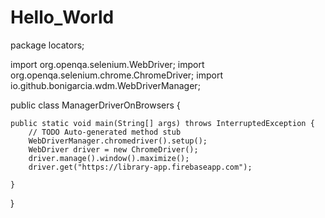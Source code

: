 # Hello_World
package locators;

import org.openqa.selenium.WebDriver;
import org.openqa.selenium.chrome.ChromeDriver;
import io.github.bonigarcia.wdm.WebDriverManager;

public class ManagerDriverOnBrowsers {

	public static void main(String[] args) throws InterruptedException {
		// TODO Auto-generated method stub
		WebDriverManager.chromedriver().setup();
		WebDriver driver = new ChromeDriver();
		driver.manage().window().maximize();
		driver.get("https://library-app.firebaseapp.com"); 
		
	}
}
